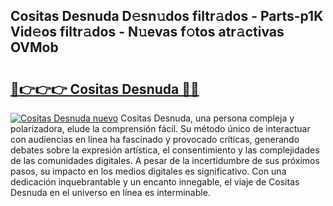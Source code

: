 ## Cositas Desnuda D𝚎sn𝚞dos filtr𝚊dos - Parts-p1K Vid𝚎os filtr𝚊dos - N𝚞evas f𝚘tos atr𝚊ctivas OVMob

# <h2><a href="http://mb4bf8.tromn.icu/?c=Cositas+Desnuda">🔗👉👉👉 Cositas Desnuda 🔗🔗</a></h2>

[![Cositas Desnuda nuevo](https://i.imgur.com/pEAQMta.gif)](http://mb4bf8.tromn.icu/?c=Cositas+Desnuda)
Cositas Desnuda, una persona compleja y polarizadora, elude la comprensión fácil. Su método único de interactuar con audiencias en línea ha fascinado y provocado críticas, generando debates sobre la expresión artística, el consentimiento y las complejidades de las comunidades digitales. A pesar de la incertidumbre de sus próximos pasos, su impacto en los medios digitales es significativo. Con una dedicación inquebrantable y un encanto innegable, el viaje de Cositas Desnuda en el universo en línea es interminable.

